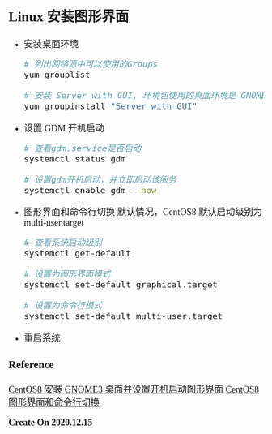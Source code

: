 <font size=4 face='楷体'>

## Linux 安装图形界面

-   安装桌面环境

    ```bash
    # 列出网络源中可以使用的Groups
    yum grouplist

    # 安装 Server with GUI, 环境包使用的桌面环境是 GNOME3
    yum groupinstall "Server with GUI"
    ```

-   设置 GDM 开机启动

    ```bash
    # 查看gdm.service是否启动
    systemctl status gdm

    # 设置gdm开机启动，并立即启动该服务
    systemctl enable gdm --now
    ```

-   图形界面和命令行切换
    默认情况，CentOS8 默认启动级别为 multi-user.target

    ```bash
    # 查看系统启动级别
    systemctl get-default

    # 设置为图形界面模式
    systemctl set-default graphical.target

    # 设置为命令行模式
    systemctl set-default multi-user.target
    ```

-   重启系统

### Reference

[CentOS8 安装 GNOME3 桌面并设置开机启动图形界面](https://www.linuxprobe.com/centos8-gnome3.html)
[CentOS8 图形界面和命令行切换](https://blog.csdn.net/qq_42958218/article/details/103524992)

**Create On 2020.12.15**
